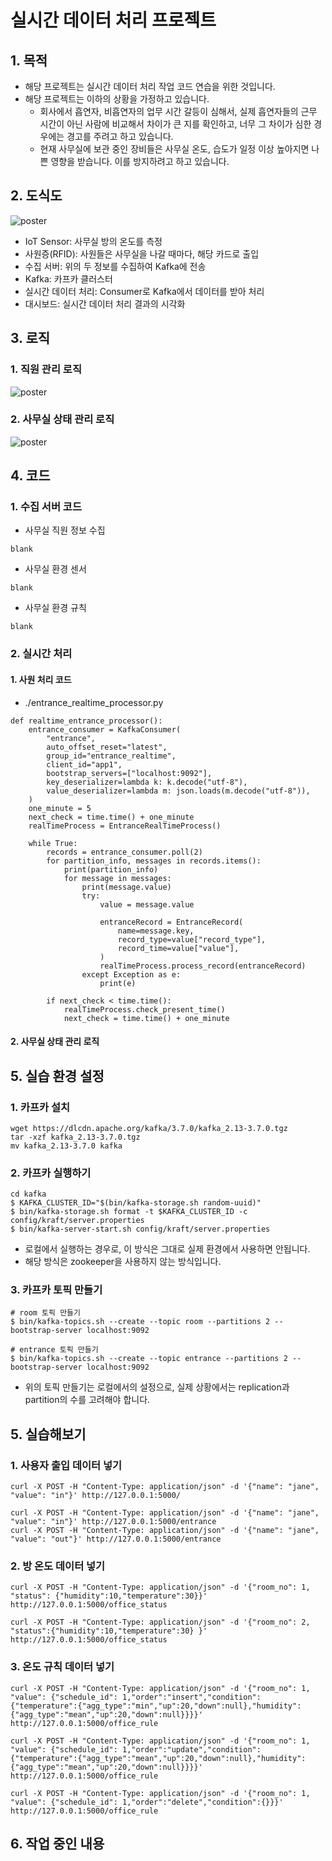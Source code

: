 # 실시간 데이터 처리 프로젝트

## 1. 목적
* 해당 프로젝트는 실시간 데이터 처리 작업 코드 연습을 위한 것입니다. 
* 해당 프로젝트는 이하의 상황을 가정하고 있습니다.
  * 회사에서 흡연자, 비흡연자의 업무 시간 갈등이 심해서, 실제 흡연자들의 근무 시간이 아닌 사람에 비교해서 차이가 큰 지를 확인하고, 너무 그 차이가 심한 경우에는 경고를 주려고 하고 있습니다. 
  * 현재 사무실에 보관 중인 장비들은 사무실 온도, 습도가 일정 이상 높아지면 나쁜 영향을 받습니다. 이를 방지하려고 하고 있습니다. 

## 2. 도식도
![poster](./실시간처리_도식도.png)


* IoT Sensor: 사무실 방의 온도를 측정
* 사원증(RFID): 사원들은 사무실을 나갈 때마다, 해당 카드로 출입 
* 수집 서버: 위의 두 정보를 수집하여 Kafka에 전송 
* Kafka: 카프카 클러스터
* 실시간 데이터 처리: Consumer로 Kafka에서 데이터를 받아 처리
* 대시보드: 실시간 데이터 처리 결과의 시각화


## 3. 로직


### 1. 직원 관리 로직
![poster](./실시간처리_사원_로직.png)



### 2. 사무실 상태 관리 로직
![poster](./실시간처리_사무실_로직.png)



## 4. 코드

### 1. 수집 서버 코드

* 사무실 직원 정보 수집
```
blank
```

* 사무실 환경 센서
```
blank
```

* 사무실 환경 규칙
```
blank
```



### 2. 실시간 처리 

#### 1. 사원 처리 코드
* ./entrance_realtime_processor.py
```
def realtime_entrance_processor():
    entrance_consumer = KafkaConsumer(
        "entrance",
        auto_offset_reset="latest",
        group_id="entrance_realtime",
        client_id="app1",
        bootstrap_servers=["localhost:9092"],
        key_deserializer=lambda k: k.decode("utf-8"),
        value_deserializer=lambda m: json.loads(m.decode("utf-8")),
    )
    one_minute = 5
    next_check = time.time() + one_minute
    realTimeProcess = EntranceRealTimeProcess()

    while True:
        records = entrance_consumer.poll(2)
        for partition_info, messages in records.items():
            print(partition_info)
            for message in messages:
                print(message.value)
                try:
                    value = message.value

                    entranceRecord = EntranceRecord(
                        name=message.key,
                        record_type=value["record_type"],
                        record_time=value["value"],
                    )
                    realTimeProcess.process_record(entranceRecord)
                except Exception as e:
                    print(e)

        if next_check < time.time():
            realTimeProcess.check_present_time()
            next_check = time.time() + one_minute
```



#### 2. 사무실 상태 관리 로직







## 5. 실습 환경 설정


### 1. 카프카 설치

```
wget https://dlcdn.apache.org/kafka/3.7.0/kafka_2.13-3.7.0.tgz
tar -xzf kafka_2.13-3.7.0.tgz
mv kafka_2.13-3.7.0 kafka
```


### 2. 카프카 실행하기

```
cd kafka
$ KAFKA_CLUSTER_ID="$(bin/kafka-storage.sh random-uuid)"
$ bin/kafka-storage.sh format -t $KAFKA_CLUSTER_ID -c config/kraft/server.properties
$ bin/kafka-server-start.sh config/kraft/server.properties
```

* 로컬에서 실행하는 경우로, 이 방식은 그대로 실제 환경에서 사용하면 안됩니다. 
* 해당 방식은 zookeeper을 사용하지 않는 방식입니다. 

### 3. 카프카 토픽 만들기

```
# room 토픽 만들기
$ bin/kafka-topics.sh --create --topic room --partitions 2 --bootstrap-server localhost:9092

# entrance 토픽 만들기
$ bin/kafka-topics.sh --create --topic entrance --partitions 2 --bootstrap-server localhost:9092
```

* 위의 토픽 만들기는 로컬에서의 설정으로, 실제 상황에서는 replication과 partition의 수를 고려해야 합니다. 



## 5. 실습해보기


### 1. 사용자 출입 데이터 넣기

```
curl -X POST -H "Content-Type: application/json" -d '{"name": "jane", "value": "in"}' http://127.0.0.1:5000/
```

```
curl -X POST -H "Content-Type: application/json" -d '{"name": "jane", "value": "in"}' http://127.0.0.1:5000/entrance
curl -X POST -H "Content-Type: application/json" -d '{"name": "jane", "value": "out"}' http://127.0.0.1:5000/entrance
```
### 2. 방 온도 데이터 넣기

```
curl -X POST -H "Content-Type: application/json" -d '{"room_no": 1, "status": {"humidity":10,"temperature":30}}' http://127.0.0.1:5000/office_status

curl -X POST -H "Content-Type: application/json" -d '{"room_no": 2, "status":{"humidity":10,"temperature":30} }' http://127.0.0.1:5000/office_status
```

### 3. 온도 규칙 데이터 넣기
```
curl -X POST -H "Content-Type: application/json" -d '{"room_no": 1,  "value": {"schedule_id": 1,"order":"insert","condition":{"temperature":{"agg_type":"min","up":20,"down":null},"humidity":{"agg_type":"mean","up":20,"down":null}}}}' http://127.0.0.1:5000/office_rule

curl -X POST -H "Content-Type: application/json" -d '{"room_no": 1,  "value": {"schedule_id": 1,"order":"update","condition":{"temperature":{"agg_type":"mean","up":20,"down":null},"humidity":{"agg_type":"mean","up":20,"down":null}}}}'  http://127.0.0.1:5000/office_rule

curl -X POST -H "Content-Type: application/json" -d '{"room_no": 1,  "value": {"schedule_id": 1,"order":"delete","condition":{}}}'  http://127.0.0.1:5000/office_rule

```

## 6. 작업 중인 내용